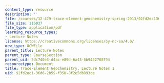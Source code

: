 ```yaml
---
content_type: resource
description: ''
file: /courses/12-479-trace-element-geochemistry-spring-2013/92fd2ec136d62b59f3588f2e5db093ce_MIT12_479S13_lec1.pdf
file_size: 116037
file_type: application/pdf
learning_resource_types:
- Lecture Notes
license: https://creativecommons.org/licenses/by-nc-sa/4.0/
ocw_type: OCWFile
parent_title: Lecture Notes
parent_type: CourseSection
parent_uid: 5dc740e3-d4ac-e89d-6a43-6b9442708794
resourcetype: Document
title: Trace-Element Geochemistry, Lecture Notes 1
uid: 92fd2ec1-36d6-2b59-f358-8f2e5db093ce
---
```

